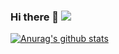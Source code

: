 ### Hi there 👋 ![](https://visitor-badge.laobi.icu/badge?page_id=journey-ad.readme)

[![Anurag's github stats](https://github-readme-stats.vercel.app/api?username=Nekoer)](https://github.com/anuraghazra/github-readme-stats)

<!--
**journey-ad/journey-ad** is a ✨ _special_ ✨ repository because its `README.md` (this file) appears on your GitHub profile.

Here are some ideas to get you started:

- 🔭 I’m currently working on ...
- 🌱 I’m currently learning ...
- 👯 I’m looking to collaborate on ...
- 🤔 I’m looking for help with ...
- 💬 Ask me about ...
- 📫 How to reach me: ...
- 😄 Pronouns: ...
- ⚡ Fun fact: ...
-->
